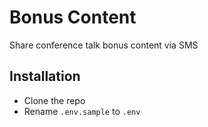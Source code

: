 # Bonus Content

Share conference talk bonus content via SMS

## Installation

- Clone the repo
- Rename `.env.sample` to `.env`
